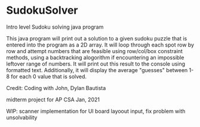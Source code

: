# SudokuSolver
Intro level Sudoku solving java program

This java program will print out a solution to a given sudoku puzzle that is entered into the program as a 2D array.
It will loop through each spot row by row and attempt numbers that are feasible using row/col/box constraint methods,
using a backtracking alogorithm if encountering an impossible leftover range of numbers. It will print out this result 
to the console using formatted text. Additionally, it will display the average "guesses" between 1-8 for each 0 value
that is solved.

Credit: Coding with John, Dylan Bautista

midterm project for AP CSA
Jan, 2021

WIP: scanner implementation for UI board layoout input, fix problem with unsolvability
